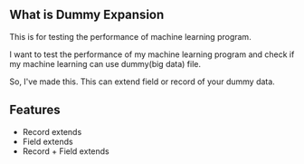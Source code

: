 What is Dummy Expansion
---
This is for testing the performance of machine learning program.

I want to test the performance of my machine learning program and check if my machine learning can use dummy(big data) file.

So, I've made this. This can extend field or record of your dummy data.

Features
---

- Record extends
- Field extends
- Record + Field extends